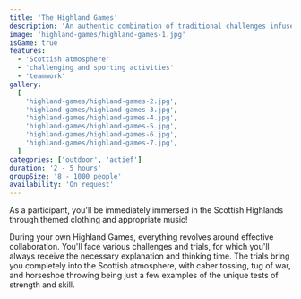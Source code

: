 ```yaml
---
title: 'The Highland Games'
description: 'An authentic combination of traditional challenges infused with Scottish character.'
image: 'highland-games/highland-games-1.jpg'
isGame: true
features:
  - 'Scottish atmosphere'
  - 'challenging and sporting activities'
  - 'teamwork'
gallery:
  [
    'highland-games/highland-games-2.jpg',
    'highland-games/highland-games-3.jpg',
    'highland-games/highland-games-4.jpg',
    'highland-games/highland-games-5.jpg',
    'highland-games/highland-games-6.jpg',
    'highland-games/highland-games-7.jpg',
  ]
categories: ['outdoor', 'actief']
duration: '2 - 5 hours'
groupSize: '8 - 1000 people'
availability: 'On request'
---
```


As a participant, you'll be immediately immersed in the Scottish Highlands through themed clothing and appropriate music!

During your own Highland Games, everything revolves around effective collaboration. You'll face various challenges and trials, for which you'll always receive the necessary explanation and thinking time. The trials bring you completely into the Scottish atmosphere, with caber tossing, tug of war, and horseshoe throwing being just a few examples of the unique tests of strength and skill.
